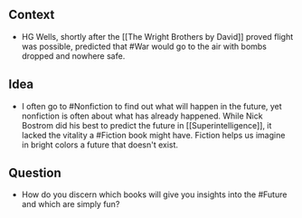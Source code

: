 ## Context
- HG Wells, shortly after the [[The Wright Brothers by David]] proved flight was possible, predicted that #War would go to the air with bombs dropped and nowhere safe. 

## Idea
- I often go to #Nonfiction to find out what will happen in the future, yet nonfiction is often about what has already happened. While Nick Bostrom did his best to predict the future in [[Superintelligence]], it lacked the vitality a #Fiction book might have. Fiction helps us imagine in bright colors a future that doesn't exist. 


## Question
- How do you discern which books will give you insights into the #Future and which are simply fun? 
